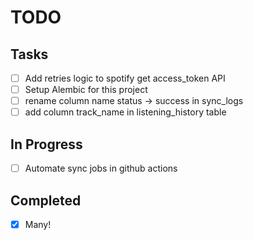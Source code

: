 # TODO

## Tasks
- [ ] Add retries logic to spotify get access_token API
- [ ] Setup Alembic for this project
- [ ] rename column name status -> success in sync_logs
- [ ] add column track_name in listening_history table

## In Progress
- [ ] Automate sync jobs in github actions

## Completed
- [x] Many!
